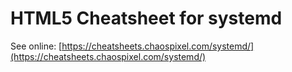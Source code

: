 # HTML5 Cheatsheet for systemd

See online: [https://cheatsheets.chaospixel.com/systemd/](https://cheatsheets.chaospixel.com/systemd/)
